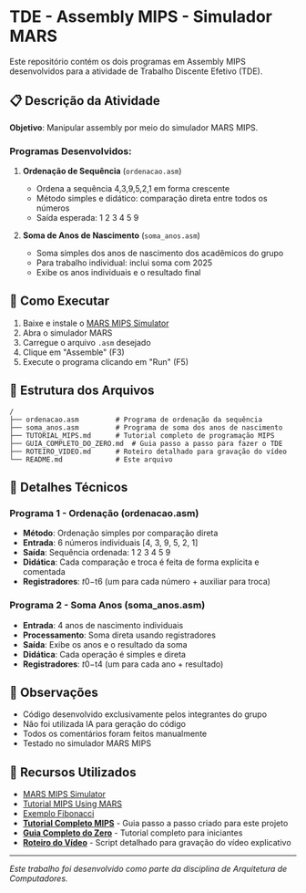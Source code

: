# TDE - Assembly MIPS - Simulador MARS

Este repositório contém os dois programas em Assembly MIPS desenvolvidos para a atividade de Trabalho Discente Efetivo (TDE).

## 📋 Descrição da Atividade

**Objetivo**: Manipular assembly por meio do simulador MARS MIPS.

### Programas Desenvolvidos:

1. **Ordenação de Sequência** (`ordenacao.asm`)
   - Ordena a sequência 4,3,9,5,2,1 em forma crescente
   - Método simples e didático: comparação direta entre todos os números
   - Saída esperada: 1 2 3 4 5 9

2. **Soma de Anos de Nascimento** (`soma_anos.asm`)
   - Soma simples dos anos de nascimento dos acadêmicos do grupo
   - Para trabalho individual: inclui soma com 2025
   - Exibe os anos individuais e o resultado final

## 🚀 Como Executar

1. Baixe e instale o [MARS MIPS Simulator](http://courses.missouristate.edu/KenVollmar/mars/)
2. Abra o simulador MARS
3. Carregue o arquivo `.asm` desejado
4. Clique em "Assemble" (F3)
5. Execute o programa clicando em "Run" (F5)

## 📁 Estrutura dos Arquivos

```
/
├── ordenacao.asm         # Programa de ordenação da sequência
├── soma_anos.asm         # Programa de soma dos anos de nascimento
├── TUTORIAL_MIPS.md      # Tutorial completo de programação MIPS
├── GUIA_COMPLETO_DO_ZERO.md  # Guia passo a passo para fazer o TDE
├── ROTEIRO_VIDEO.md      # Roteiro detalhado para gravação do vídeo
└── README.md             # Este arquivo
```

## 🔧 Detalhes Técnicos

### Programa 1 - Ordenação (ordenacao.asm)
- **Método**: Ordenação simples por comparação direta
- **Entrada**: 6 números individuais [4, 3, 9, 5, 2, 1]
- **Saída**: Sequência ordenada: 1 2 3 4 5 9
- **Didática**: Cada comparação e troca é feita de forma explícita e comentada
- **Registradores**: $t0-$t6 (um para cada número + auxiliar para troca)

### Programa 2 - Soma Anos (soma_anos.asm)
- **Entrada**: 4 anos de nascimento individuais
- **Processamento**: Soma direta usando registradores
- **Saída**: Exibe os anos e o resultado da soma
- **Didática**: Cada operação é simples e direta
- **Registradores**: $t0-$t4 (um para cada ano + resultado)



## 📝 Observações

- Código desenvolvido exclusivamente pelos integrantes do grupo
- Não foi utilizada IA para geração do código
- Todos os comentários foram feitos manualmente
- Testado no simulador MARS MIPS

## 🔗 Recursos Utilizados

- [MARS MIPS Simulator](http://courses.missouristate.edu/KenVollmar/mars/)
- [Tutorial MIPS Using MARS](Tutorial_MIPS_Using_MARS.pdf)
- [Exemplo Fibonacci](dpetersanderson.github.io/Fibonacci.asm)
- **[Tutorial Completo MIPS](TUTORIAL_MIPS.md)** - Guia passo a passo criado para este projeto
- **[Guia Completo do Zero](GUIA_COMPLETO_DO_ZERO.md)** - Tutorial completo para iniciantes
- **[Roteiro do Vídeo](ROTEIRO_VIDEO.md)** - Script detalhado para gravação do vídeo explicativo

---

*Este trabalho foi desenvolvido como parte da disciplina de Arquitetura de Computadores.*
